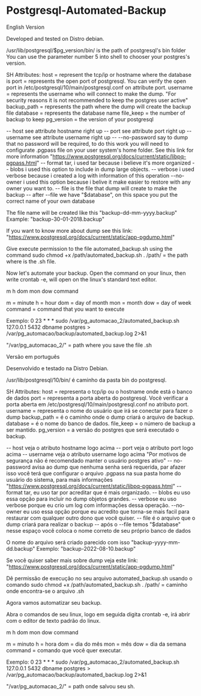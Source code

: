 # Postgresql-Automated-Backup

English Version

Developed and tested on Distro debian.

/usr/lib/postgresql/$pg_version/bin/ is the path of postgresql's bin folder
You can use the parameter number 5 into shell to chooser your postgres's version.

SH Attributes:
host = represent the tcp/ip or hostname where the database is
port = represents the open port of postgresql. You can verify the open port in /etc/postgresql/10/main/postgresql.conf on attribute port.
username = represents the username who will connect to make the dump. "For security reasons it is not recommended to keep the postgres user active"
backup_path = represents the path where the dump will create the backup file
database = represents the database name
file_keep = the number of backup to keep
pg_version = the version of your postgresql

-- host see attribute hostname right up
-- port see attribute port right up
-- username see attribute username right up
-- --no-password say to dump that no password will be required, to do this work you will need to configurate .pgpass file on your user system's home folder. See this link for more information "https://www.postgresql.org/docs/current/static/libpq-pgpass.html"
-- format tar, i used tar because i believe it's more organized
-- blobs i used this option to include in dump large objects.
-- verbose i used verbose because i created a log with information of this operation
--no-owner i used this option because i belive it make easier to restore with any owner you want to.
-- file is the file that dump will create to make the backup
-- after --file we have "$database", on this space you put the correct name of your own database

The file name will be created like this "backup-dd-mm-yyyy.backup" Example: "backup-30-01-2018.backup"

If you want to know more about dump see this link: "https://www.postgresql.org/docs/current/static/app-pgdump.html"

Give execute permission to the file automated_backup.sh using the command sudo chmod +x /path/automated_backup.sh .
/path/ = the path where is the .sh file.

Now let's automate your backup.
Open the command on your linux, then write crontab -e, will open on the linux's standard text editor.

m h dom mon dow command

m = minute
h = hour
dom = day of month
mon = month
dow = day of week
command = command that you want to execute

Exemplo:
0 23 * * * sudo /var/pg_automacao_2/automated_backup.sh 127.0.0.1 5432 dbname postgres > /var/pg_automacao/backup/automated_backup.log 2>&1

"/var/pg_automacao_2/" = path where  you save the file .sh

Versão em português

Desenvolvido e testado na Distro Debian.

/usr/lib/postgresql/10/bin/ é caminho da pasta bin do postgresql.

SH Attributes:
host = representa o tcp/ip ou o hostname onde está o banco de dados
port = representa a porta aberta do postgresql. Você verificar a porta aberta em /etc/postgresql/10/main/postgresql.conf no atributo port.
username = representa o nome do usuário que irá se conectar para fazer o dump
backup_path = é o caminho onde o dump criará o arquivo de backup.
database = é o nome do banco de dados.
file_keep = o número de backup a ser mantido.
pg_version = a versão do postgres que será executado o backup.

-- host veja o atributo hostname logo acima
-- port veja o atributo port logo acima
-- username veja o atributo username logo acima "Por motivos de segurança não é recomendado manter o usuário postgres ativo"
-- no-password avisa ao dump que nenhuma senha será requerida, par afazer isso você terá que configurar o arquivo .pgpass na sua pasta home do usuário do sistema, para mais informações "https://www.postgresql.org/docs/current/static/libpq-pgpass.html"
-- format tar, eu uso tar por acreditar que é mais organizado.
-- blobs eu uso essa opção para incluir no dump objetos grandes.
-- verbose eu uso verbose porque eu crio um log com informações dessa operação.
--no-owner eu uso essa opção porque eu acredito que torna-se mais facil para restaurar com qualquer outro dono que você quiser.
-- file é o arquivo que o dump criará para realizar o backup
-- após o --file temos "$database" nesse espaço você coloca o nome correto de seu próprio banco de dados

O nome do arquivo será criado parecido com isso "backup-yyyy-mm-dd.backup" Exemplo: "backup-2022-08-10.backup"

Se você quiser saber mais sobre dump veja este link: "https://www.postgresql.org/docs/current/static/app-pgdump.html"

Dê permissão de execução no seu arquivo automated_backup.sh usando o comando sudo chmod +x /path/automated_backup.sh .
/path/ = caminho onde encontra-se o arquivo .sh

Agora vamos automatizar seu backup.

Abra o comandos de seu linux, logo em seguida digita crontab -e, irá abrir com o editor de texto padrão do linux.

m h dom mon dow command

m = minuto
h = hora
dom = dia do mês
mon = mês
dow = dia da semana
command = comando que você quer executar.

Exemplo:
0 23 * * * sudo /var/pg_automacao_2/automated_backup.sh 127.0.0.1 5432 dbname postgres > /var/pg_automacao/backup/automated_backup.log 2>&1

"/var/pg_automacao_2/" = path onde salvou seu sh.
